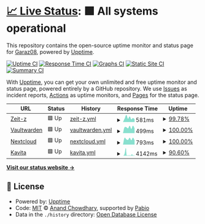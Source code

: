 # [📈 Live Status](https://upptime.zeit-z.de): <!--live status--> **🟩 All systems operational**

This repository contains the open-source uptime monitor and status page for [Garaz08](https://upptime.zeit-z.de), powered by [Upptime](https://github.com/upptime/upptime).

[![Uptime CI](https://github.com/Garaz08/upptime/workflows/Uptime%20CI/badge.svg)](https://github.com/Garaz08/upptime/actions?query=workflow%3A%22Uptime+CI%22)
[![Response Time CI](https://github.com/Garaz08/upptime/workflows/Response%20Time%20CI/badge.svg)](https://github.com/Garaz08/upptime/actions?query=workflow%3A%22Response+Time+CI%22)
[![Graphs CI](https://github.com/Garaz08/upptime/workflows/Graphs%20CI/badge.svg)](https://github.com/Garaz08/upptime/actions?query=workflow%3A%22Graphs+CI%22)
[![Static Site CI](https://github.com/Garaz08/upptime/workflows/Static%20Site%20CI/badge.svg)](https://github.com/Garaz08/upptime/actions?query=workflow%3A%22Static+Site+CI%22)
[![Summary CI](https://github.com/Garaz08/upptime/workflows/Summary%20CI/badge.svg)](https://github.com/Garaz08/upptime/actions?query=workflow%3A%22Summary+CI%22)

With [Upptime](https://upptime.js.org), you can get your own unlimited and free uptime monitor and status page, powered entirely by a GitHub repository. We use [Issues](https://github.com/Garaz08/upptime/issues) as incident reports, [Actions](https://github.com/Garaz08/upptime/actions) as uptime monitors, and [Pages](https://upptime.zeit-z.de) for the status page.

<!--start: status pages-->
<!-- This summary is generated by Upptime (https://github.com/upptime/upptime) -->
<!-- Do not edit this manually, your changes will be overwritten -->
<!-- prettier-ignore -->
| URL | Status | History | Response Time | Uptime |
| --- | ------ | ------- | ------------- | ------ |
| <img alt="" src="https://icons.duckduckgo.com/ip3/zeit-z.de.ico" height="13"> [Zeit-z](https://zeit-z.de) | 🟩 Up | [zeit-z.yml](https://github.com/Garaz08/upptime/commits/HEAD/history/zeit-z.yml) | <details><summary><img alt="Response time graph" src="./graphs/zeit-z/response-time-week.png" height="20"> 581ms</summary><br><a href="https://upptime.zeit-z.de/history/zeit-z"><img alt="Response time 676" src="https://img.shields.io/endpoint?url=https%3A%2F%2Fraw.githubusercontent.com%2FGaraz08%2Fupptime%2FHEAD%2Fapi%2Fzeit-z%2Fresponse-time.json"></a><br><a href="https://upptime.zeit-z.de/history/zeit-z"><img alt="24-hour response time 401" src="https://img.shields.io/endpoint?url=https%3A%2F%2Fraw.githubusercontent.com%2FGaraz08%2Fupptime%2FHEAD%2Fapi%2Fzeit-z%2Fresponse-time-day.json"></a><br><a href="https://upptime.zeit-z.de/history/zeit-z"><img alt="7-day response time 581" src="https://img.shields.io/endpoint?url=https%3A%2F%2Fraw.githubusercontent.com%2FGaraz08%2Fupptime%2FHEAD%2Fapi%2Fzeit-z%2Fresponse-time-week.json"></a><br><a href="https://upptime.zeit-z.de/history/zeit-z"><img alt="30-day response time 716" src="https://img.shields.io/endpoint?url=https%3A%2F%2Fraw.githubusercontent.com%2FGaraz08%2Fupptime%2FHEAD%2Fapi%2Fzeit-z%2Fresponse-time-month.json"></a><br><a href="https://upptime.zeit-z.de/history/zeit-z"><img alt="1-year response time 676" src="https://img.shields.io/endpoint?url=https%3A%2F%2Fraw.githubusercontent.com%2FGaraz08%2Fupptime%2FHEAD%2Fapi%2Fzeit-z%2Fresponse-time-year.json"></a></details> | <details><summary><a href="https://upptime.zeit-z.de/history/zeit-z">99.78%</a></summary><a href="https://upptime.zeit-z.de/history/zeit-z"><img alt="All-time uptime 99.60%" src="https://img.shields.io/endpoint?url=https%3A%2F%2Fraw.githubusercontent.com%2FGaraz08%2Fupptime%2FHEAD%2Fapi%2Fzeit-z%2Fuptime.json"></a><br><a href="https://upptime.zeit-z.de/history/zeit-z"><img alt="24-hour uptime 98.46%" src="https://img.shields.io/endpoint?url=https%3A%2F%2Fraw.githubusercontent.com%2FGaraz08%2Fupptime%2FHEAD%2Fapi%2Fzeit-z%2Fuptime-day.json"></a><br><a href="https://upptime.zeit-z.de/history/zeit-z"><img alt="7-day uptime 99.78%" src="https://img.shields.io/endpoint?url=https%3A%2F%2Fraw.githubusercontent.com%2FGaraz08%2Fupptime%2FHEAD%2Fapi%2Fzeit-z%2Fuptime-week.json"></a><br><a href="https://upptime.zeit-z.de/history/zeit-z"><img alt="30-day uptime 99.56%" src="https://img.shields.io/endpoint?url=https%3A%2F%2Fraw.githubusercontent.com%2FGaraz08%2Fupptime%2FHEAD%2Fapi%2Fzeit-z%2Fuptime-month.json"></a><br><a href="https://upptime.zeit-z.de/history/zeit-z"><img alt="1-year uptime 99.60%" src="https://img.shields.io/endpoint?url=https%3A%2F%2Fraw.githubusercontent.com%2FGaraz08%2Fupptime%2FHEAD%2Fapi%2Fzeit-z%2Fuptime-year.json"></a></details>
| <img alt="" src="https://icons.duckduckgo.com/ip3/bw.zeit-z.de.ico" height="13"> [Vaultwarden](https://bw.zeit-z.de/) | 🟩 Up | [vaultwarden.yml](https://github.com/Garaz08/upptime/commits/HEAD/history/vaultwarden.yml) | <details><summary><img alt="Response time graph" src="./graphs/vaultwarden/response-time-week.png" height="20"> 499ms</summary><br><a href="https://upptime.zeit-z.de/history/vaultwarden"><img alt="Response time 538" src="https://img.shields.io/endpoint?url=https%3A%2F%2Fraw.githubusercontent.com%2FGaraz08%2Fupptime%2FHEAD%2Fapi%2Fvaultwarden%2Fresponse-time.json"></a><br><a href="https://upptime.zeit-z.de/history/vaultwarden"><img alt="24-hour response time 417" src="https://img.shields.io/endpoint?url=https%3A%2F%2Fraw.githubusercontent.com%2FGaraz08%2Fupptime%2FHEAD%2Fapi%2Fvaultwarden%2Fresponse-time-day.json"></a><br><a href="https://upptime.zeit-z.de/history/vaultwarden"><img alt="7-day response time 499" src="https://img.shields.io/endpoint?url=https%3A%2F%2Fraw.githubusercontent.com%2FGaraz08%2Fupptime%2FHEAD%2Fapi%2Fvaultwarden%2Fresponse-time-week.json"></a><br><a href="https://upptime.zeit-z.de/history/vaultwarden"><img alt="30-day response time 547" src="https://img.shields.io/endpoint?url=https%3A%2F%2Fraw.githubusercontent.com%2FGaraz08%2Fupptime%2FHEAD%2Fapi%2Fvaultwarden%2Fresponse-time-month.json"></a><br><a href="https://upptime.zeit-z.de/history/vaultwarden"><img alt="1-year response time 538" src="https://img.shields.io/endpoint?url=https%3A%2F%2Fraw.githubusercontent.com%2FGaraz08%2Fupptime%2FHEAD%2Fapi%2Fvaultwarden%2Fresponse-time-year.json"></a></details> | <details><summary><a href="https://upptime.zeit-z.de/history/vaultwarden">100.00%</a></summary><a href="https://upptime.zeit-z.de/history/vaultwarden"><img alt="All-time uptime 100.00%" src="https://img.shields.io/endpoint?url=https%3A%2F%2Fraw.githubusercontent.com%2FGaraz08%2Fupptime%2FHEAD%2Fapi%2Fvaultwarden%2Fuptime.json"></a><br><a href="https://upptime.zeit-z.de/history/vaultwarden"><img alt="24-hour uptime 100.00%" src="https://img.shields.io/endpoint?url=https%3A%2F%2Fraw.githubusercontent.com%2FGaraz08%2Fupptime%2FHEAD%2Fapi%2Fvaultwarden%2Fuptime-day.json"></a><br><a href="https://upptime.zeit-z.de/history/vaultwarden"><img alt="7-day uptime 100.00%" src="https://img.shields.io/endpoint?url=https%3A%2F%2Fraw.githubusercontent.com%2FGaraz08%2Fupptime%2FHEAD%2Fapi%2Fvaultwarden%2Fuptime-week.json"></a><br><a href="https://upptime.zeit-z.de/history/vaultwarden"><img alt="30-day uptime 100.00%" src="https://img.shields.io/endpoint?url=https%3A%2F%2Fraw.githubusercontent.com%2FGaraz08%2Fupptime%2FHEAD%2Fapi%2Fvaultwarden%2Fuptime-month.json"></a><br><a href="https://upptime.zeit-z.de/history/vaultwarden"><img alt="1-year uptime 100.00%" src="https://img.shields.io/endpoint?url=https%3A%2F%2Fraw.githubusercontent.com%2FGaraz08%2Fupptime%2FHEAD%2Fapi%2Fvaultwarden%2Fuptime-year.json"></a></details>
| <img alt="" src="https://icons.duckduckgo.com/ip3/cloud.zeit-z.de.ico" height="13"> [Nextcloud](https://cloud.zeit-z.de/) | 🟩 Up | [nextcloud.yml](https://github.com/Garaz08/upptime/commits/HEAD/history/nextcloud.yml) | <details><summary><img alt="Response time graph" src="./graphs/nextcloud/response-time-week.png" height="20"> 793ms</summary><br><a href="https://upptime.zeit-z.de/history/nextcloud"><img alt="Response time 874" src="https://img.shields.io/endpoint?url=https%3A%2F%2Fraw.githubusercontent.com%2FGaraz08%2Fupptime%2FHEAD%2Fapi%2Fnextcloud%2Fresponse-time.json"></a><br><a href="https://upptime.zeit-z.de/history/nextcloud"><img alt="24-hour response time 573" src="https://img.shields.io/endpoint?url=https%3A%2F%2Fraw.githubusercontent.com%2FGaraz08%2Fupptime%2FHEAD%2Fapi%2Fnextcloud%2Fresponse-time-day.json"></a><br><a href="https://upptime.zeit-z.de/history/nextcloud"><img alt="7-day response time 793" src="https://img.shields.io/endpoint?url=https%3A%2F%2Fraw.githubusercontent.com%2FGaraz08%2Fupptime%2FHEAD%2Fapi%2Fnextcloud%2Fresponse-time-week.json"></a><br><a href="https://upptime.zeit-z.de/history/nextcloud"><img alt="30-day response time 886" src="https://img.shields.io/endpoint?url=https%3A%2F%2Fraw.githubusercontent.com%2FGaraz08%2Fupptime%2FHEAD%2Fapi%2Fnextcloud%2Fresponse-time-month.json"></a><br><a href="https://upptime.zeit-z.de/history/nextcloud"><img alt="1-year response time 874" src="https://img.shields.io/endpoint?url=https%3A%2F%2Fraw.githubusercontent.com%2FGaraz08%2Fupptime%2FHEAD%2Fapi%2Fnextcloud%2Fresponse-time-year.json"></a></details> | <details><summary><a href="https://upptime.zeit-z.de/history/nextcloud">100.00%</a></summary><a href="https://upptime.zeit-z.de/history/nextcloud"><img alt="All-time uptime 100.00%" src="https://img.shields.io/endpoint?url=https%3A%2F%2Fraw.githubusercontent.com%2FGaraz08%2Fupptime%2FHEAD%2Fapi%2Fnextcloud%2Fuptime.json"></a><br><a href="https://upptime.zeit-z.de/history/nextcloud"><img alt="24-hour uptime 100.00%" src="https://img.shields.io/endpoint?url=https%3A%2F%2Fraw.githubusercontent.com%2FGaraz08%2Fupptime%2FHEAD%2Fapi%2Fnextcloud%2Fuptime-day.json"></a><br><a href="https://upptime.zeit-z.de/history/nextcloud"><img alt="7-day uptime 100.00%" src="https://img.shields.io/endpoint?url=https%3A%2F%2Fraw.githubusercontent.com%2FGaraz08%2Fupptime%2FHEAD%2Fapi%2Fnextcloud%2Fuptime-week.json"></a><br><a href="https://upptime.zeit-z.de/history/nextcloud"><img alt="30-day uptime 100.00%" src="https://img.shields.io/endpoint?url=https%3A%2F%2Fraw.githubusercontent.com%2FGaraz08%2Fupptime%2FHEAD%2Fapi%2Fnextcloud%2Fuptime-month.json"></a><br><a href="https://upptime.zeit-z.de/history/nextcloud"><img alt="1-year uptime 100.00%" src="https://img.shields.io/endpoint?url=https%3A%2F%2Fraw.githubusercontent.com%2FGaraz08%2Fupptime%2FHEAD%2Fapi%2Fnextcloud%2Fuptime-year.json"></a></details>
| <img alt="" src="https://icons.duckduckgo.com/ip3/kavita.zeit-z.de.ico" height="13"> [Kavita](https://kavita.zeit-z.de/) | 🟩 Up | [kavita.yml](https://github.com/Garaz08/upptime/commits/HEAD/history/kavita.yml) | <details><summary><img alt="Response time graph" src="./graphs/kavita/response-time-week.png" height="20"> 4142ms</summary><br><a href="https://upptime.zeit-z.de/history/kavita"><img alt="Response time 2146" src="https://img.shields.io/endpoint?url=https%3A%2F%2Fraw.githubusercontent.com%2FGaraz08%2Fupptime%2FHEAD%2Fapi%2Fkavita%2Fresponse-time.json"></a><br><a href="https://upptime.zeit-z.de/history/kavita"><img alt="24-hour response time 3128" src="https://img.shields.io/endpoint?url=https%3A%2F%2Fraw.githubusercontent.com%2FGaraz08%2Fupptime%2FHEAD%2Fapi%2Fkavita%2Fresponse-time-day.json"></a><br><a href="https://upptime.zeit-z.de/history/kavita"><img alt="7-day response time 4142" src="https://img.shields.io/endpoint?url=https%3A%2F%2Fraw.githubusercontent.com%2FGaraz08%2Fupptime%2FHEAD%2Fapi%2Fkavita%2Fresponse-time-week.json"></a><br><a href="https://upptime.zeit-z.de/history/kavita"><img alt="30-day response time 2346" src="https://img.shields.io/endpoint?url=https%3A%2F%2Fraw.githubusercontent.com%2FGaraz08%2Fupptime%2FHEAD%2Fapi%2Fkavita%2Fresponse-time-month.json"></a><br><a href="https://upptime.zeit-z.de/history/kavita"><img alt="1-year response time 2146" src="https://img.shields.io/endpoint?url=https%3A%2F%2Fraw.githubusercontent.com%2FGaraz08%2Fupptime%2FHEAD%2Fapi%2Fkavita%2Fresponse-time-year.json"></a></details> | <details><summary><a href="https://upptime.zeit-z.de/history/kavita">90.60%</a></summary><a href="https://upptime.zeit-z.de/history/kavita"><img alt="All-time uptime 97.55%" src="https://img.shields.io/endpoint?url=https%3A%2F%2Fraw.githubusercontent.com%2FGaraz08%2Fupptime%2FHEAD%2Fapi%2Fkavita%2Fuptime.json"></a><br><a href="https://upptime.zeit-z.de/history/kavita"><img alt="24-hour uptime 99.66%" src="https://img.shields.io/endpoint?url=https%3A%2F%2Fraw.githubusercontent.com%2FGaraz08%2Fupptime%2FHEAD%2Fapi%2Fkavita%2Fuptime-day.json"></a><br><a href="https://upptime.zeit-z.de/history/kavita"><img alt="7-day uptime 90.60%" src="https://img.shields.io/endpoint?url=https%3A%2F%2Fraw.githubusercontent.com%2FGaraz08%2Fupptime%2FHEAD%2Fapi%2Fkavita%2Fuptime-week.json"></a><br><a href="https://upptime.zeit-z.de/history/kavita"><img alt="30-day uptime 97.30%" src="https://img.shields.io/endpoint?url=https%3A%2F%2Fraw.githubusercontent.com%2FGaraz08%2Fupptime%2FHEAD%2Fapi%2Fkavita%2Fuptime-month.json"></a><br><a href="https://upptime.zeit-z.de/history/kavita"><img alt="1-year uptime 97.55%" src="https://img.shields.io/endpoint?url=https%3A%2F%2Fraw.githubusercontent.com%2FGaraz08%2Fupptime%2FHEAD%2Fapi%2Fkavita%2Fuptime-year.json"></a></details>

<!--end: status pages-->

[**Visit our status website →**](https://upptime.zeit-z.de)

## 📄 License

- Powered by: [Upptime](https://github.com/upptime/upptime)
- Code: [MIT](./LICENSE) © [Anand Chowdhary](https://anandchowdhary.com), supported by [Pabio](https://pabio.com)
- Data in the `./history` directory: [Open Database License](https://opendatacommons.org/licenses/odbl/1-0/)
